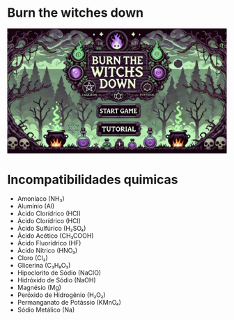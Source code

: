# Burn the witches down

<img src="Noruega/images/Img_Fundo_Inicio_Game.png">

<h1>Incompatibilidades quimicas</h1>

- Amoníaco (NH₃)
- Alumínio (Al)
- Ácido Clorídrico (HCl)
- Ácido Clorídrico (HCl)
- Ácido Sulfúrico (H₂SO₄)
- Ácido Acético (CH₃COOH)
- Ácido Fluorídrico (HF)
- Ácido Nítrico (HNO₃)
- Cloro (Cl₂)
- Glicerina (C₃H₈O₃)
- Hipoclorito de Sódio (NaClO)
- Hidróxido de Sódio (NaOH)
- Magnésio (Mg)
- Peróxido de Hidrogênio (H₂O₂)
- Permanganato de Potássio (KMnO₄)
- Sódio Metálico (Na)
